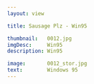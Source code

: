 ```yaml
---
layout: view

title: Sausage Plz - Win95

thumbnail:   0012.jpg
imgDesc:     Win95
description: Win95

image:       0012_stor.jpg
text:        Windows 95
---
```

